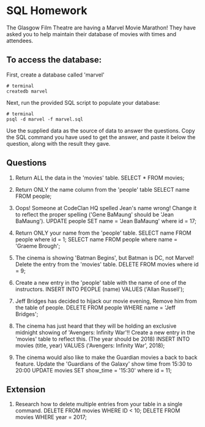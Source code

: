 # SQL Homework

The Glasgow Film Theatre are having a Marvel Movie Marathon! They have asked you to help maintain their database of movies with times and attendees.

## To access the database:

First, create a database called 'marvel'
```
# terminal
createdb marvel
```

Next, run the provided SQL script to populate your database:
```
# terminal
psql -d marvel -f marvel.sql
```

Use the supplied data as the source of data to answer the questions.  Copy the SQL command you have used to get the answer, and paste it below the question, along with the result they gave.

## Questions

1. Return ALL the data in the 'movies' table.
SELECT * FROM movies;

2. Return ONLY the name column from the 'people' table
SELECT name FROM people;

3. Oops! Someone at CodeClan HQ spelled Jean's name wrong! Change it to reflect the proper spelling ('Gene BaMaung' should be 'Jean BaMaung').
UPDATE people SET name = 'Jean BaMaung' where id = 17;

4. Return ONLY your name from the 'people' table.
SELECT name FROM people where id = 1;
SELECT name FROM people where name = 'Graeme Brough';

5. The cinema is showing 'Batman Begins', but Batman is DC, not Marvel! Delete the entry from the 'movies' table.
DELETE FROM movies where id = 9;

6. Create a new entry in the 'people' table with the name of one of the instructors.
INSERT INTO PEOPLE (name) VALUES ('Allan Russell');

7. Jeff Bridges has decided to hijack our movie evening, Remove him from the table of people.
DELETE FROM people WHERE name = 'Jeff Bridges';

8. The cinema has just heard that they will be holding an exclusive midnight showing of 'Avengers: Infinity War'!! Create a new entry in the 'movies' table to reflect this. (The year should be 2018)
INSERT INTO movies (title, year) VALUES ('Avengers: Infinity War', 2018);

9. The cinema would also like to make the Guardian movies a back to back feature. Update the 'Guardians of the Galaxy' show time from 15:30 to 20:00
UPDATE movies SET show_time = '15:30' where id = 11;

## Extension

1. Research how to delete multiple entries from your table in a single command.
DELETE FROM movies WHERE ID < 10;
DELETE FROM movies WHERE year = 2017;
